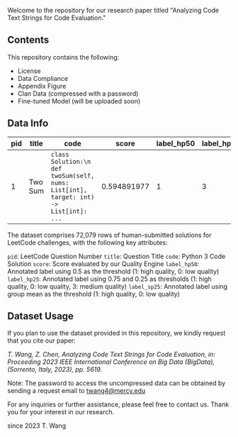 Welcome to the repository for our research paper titled "Analyzing Code Text Strings for Code Evaluation."

## Contents
This repository contains the following:

- License
- Data Compliance
- Appendix Figure
- Clan Data (compressed with a password)
- Fine-tuned Model (will be uploaded soon)
## Data Info

| pid | title     | code                                        | score         | label_hp50 | label_hp25 | label_sp25 |
|-----|-----------|---------------------------------------------|---------------|------------|------------|------------|
| 1   | Two Sum   | ```class Solution:\n def twoSum(self, nums: List[int], target: int) -> List[int]: ... ``` | 0.594891977   | 1          | 3          | 0          |



The dataset comprises 72,079 rows of human-submitted solutions for LeetCode challenges, with the following key attributes:

`pid`: LeetCode Question Number
`title`: Question Title
`code`: Python 3 Code Solution
`score`: Score evaluated by our Quality Engine
`label_hp50`: Annotated label using 0.5 as the threshold (1: high quality, 0: low quality)
`label_hp25`: Annotated label using 0.75 and 0.25 as thresholds (1: high quality, 0: low quality, 3: medium quality)
`label_sp25`: Annotated label using group mean as the threshold (1: high quality, 0: low quality)

## Dataset Usage
If you plan to use the dataset provided in this repository, we kindly request that you cite our paper:

*T. Wang, Z. Chen, Analyzing Code Text Strings for Code Evaluation, in: Proceeding 2023 IEEE International Conference on Big Data (BigData), (Sorrento, Italy, 2023), pp. 5619.*

Note: The password to access the uncompressed data can be obtained by sending a request email to twang4@mercy.edu

For any inquiries or further assistance, please feel free to contact us. Thank you for your interest in our research.


since 2023
T. Wang
